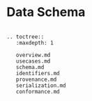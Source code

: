 Data Schema
===========


```eval_rst

.. toctree::
   :maxdepth: 1

   overview.md
   usecases.md
   schema.md
   identifiers.md
   provenance.md
   serialization.md
   conformance.md
   

```


